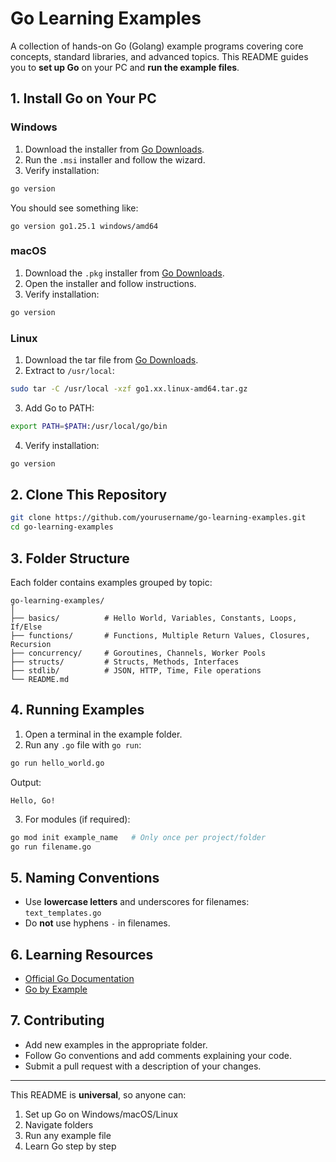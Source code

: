 # Go Learning Examples

A collection of hands-on Go (Golang) example programs covering core concepts, standard libraries, and advanced topics. This README guides you to **set up Go** on your PC and **run the example files**.

## **1. Install Go on Your PC**

### Windows
1. Download the installer from [Go Downloads](https://golang.org/dl/).
2. Run the `.msi` installer and follow the wizard.
3. Verify installation:

```bash
go version
```

You should see something like:

```
go version go1.25.1 windows/amd64
```

### macOS
1. Download the `.pkg` installer from [Go Downloads](https://golang.org/dl/).
2. Open the installer and follow instructions.
3. Verify installation:

```bash
go version
```

### Linux
1. Download the tar file from [Go Downloads](https://golang.org/dl/).
2. Extract to `/usr/local`:

```bash
sudo tar -C /usr/local -xzf go1.xx.linux-amd64.tar.gz
```

3. Add Go to PATH:

```bash
export PATH=$PATH:/usr/local/go/bin
```

4. Verify installation:

```bash
go version
```

## **2. Clone This Repository**

```bash
git clone https://github.com/yourusername/go-learning-examples.git
cd go-learning-examples
```

## **3. Folder Structure**
Each folder contains examples grouped by topic:

```
go-learning-examples/
│
├── basics/          # Hello World, Variables, Constants, Loops, If/Else
├── functions/       # Functions, Multiple Return Values, Closures, Recursion
├── concurrency/     # Goroutines, Channels, Worker Pools
├── structs/         # Structs, Methods, Interfaces
├── stdlib/          # JSON, HTTP, Time, File operations
└── README.md
```

## **4. Running Examples**
1. Open a terminal in the example folder.
2. Run any `.go` file with `go run`:

```bash
go run hello_world.go
```

Output:

```
Hello, Go!
```

3. For modules (if required):

```bash
go mod init example_name   # Only once per project/folder
go run filename.go
```

## **5. Naming Conventions**
* Use **lowercase letters** and underscores for filenames: `text_templates.go`
* Do **not** use hyphens `-` in filenames.

## **6. Learning Resources**
* [Official Go Documentation](https://golang.org/doc/)
* [Go by Example](https://gobyexample.com/)

## **7. Contributing**
* Add new examples in the appropriate folder.
* Follow Go conventions and add comments explaining your code.
* Submit a pull request with a description of your changes.

---

This README is **universal**, so anyone can:
1. Set up Go on Windows/macOS/Linux
2. Navigate folders
3. Run any example file
4. Learn Go step by step